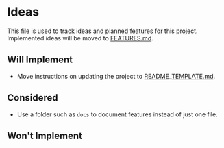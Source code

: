 # Ideas

This file is used to track ideas and planned features for this project. Implemented ideas will be moved to [FEATURES.md](./FEATURES.md).

## Will Implement

- Move instructions on updating the project to [README_TEMPLATE.md](./README_TEMPLATE.md).

## Considered

- Use a folder such as `docs` to document features instead of just one file.

## Won't Implement
